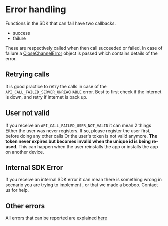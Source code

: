 # Error handling

Functions in the SDK that can fail have two callbacks.

* success
* failure

These are respectively called when then call succeeded or failed. In case of failure a [CloseChannelError](https://close-dev-team.github.io/mobile-close-channel-sdk-android/-mobile%20-close%20-channel%20-s-d-k/com.starlightideas.close.sdk/-close-channel-error/index.html) object is passed which contains details of the error.

## Retrying calls
It is good practice to retry the calls in case of the `API_CALL_FAILED_SERVER_UNREACHABLE` error. Best to first check if the internet is down, and retry if internet is back up.

## User not valid
If you receive an `API_CALL_FAILED_USER_NOT_VALID` it can mean 2 things 
Either the user was never registers. If so, please register the user first, before doing any other calls
Or the user's token is not valid anymore. **The token never expires but becomes invalid when the unique id is being re-used**. 
This can happen when the user reinstalls the app or installs the app on another device.

## Internal SDK Error
If you receive an internal SDK error it can mean there is something wrong in scenario you are trying to implement , or that we made a booboo. Contact us for help.

## Other errors

All errors that can be reported are explained [here](./SDK%20Reference%20Documentation/enums/CloseChannelController.CloseChannelError.md)
